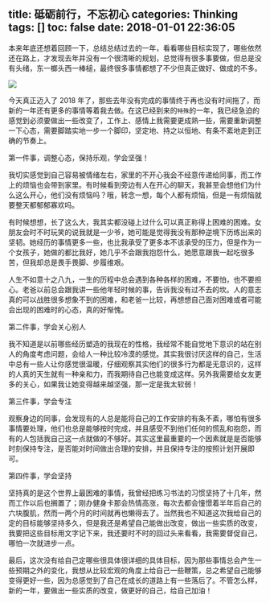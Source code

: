 title: 砥砺前行，不忘初心
categories: Thinking
tags: []
toc: false
date: 2018-01-01 22:36:05
---

本来年底还想着回顾一下，总结总结过去的一年，看看哪些目标实现了，哪些依然还在路上，才发现去年并没有一个很清晰的规划，总觉得有很多事要做，但总是没有头绪，东一榔头西一棒槌，最终很多事情都想了不少但真正做好、做成的不多。

<!--more-->

![](http://ochyazsr6.bkt.clouddn.com/008a256ef3d0f65a1739d9da4231c5eb.jpg?imageView2/5/w/2231/h/200)


今天真正迈入了 2018 年了，那些去年没有完成的事情终于再也没有时间拖了，而新的一年还有更多的事情等着我去做。在这已经到来的`特殊`的一年，我已经急迫的感觉到必须要做出一些改变了，工作上、感情上我需要更成熟一些，需要重新调整一下心态，需要脚踏实地一步一个脚印，坚定地、持之以恒地、有条不紊地走到正确的节奏上。



第一件事，调整心态，保持乐观，学会坚强！

我切实感觉到自己容易被情绪左右，家里的不开心我会不经意传递给同事，而工作上的烦恼也会带到家里。有时候看到旁边有人在开心的聊天，我甚至会想他们为什么这么开心，他们没有烦恼吗？哦，转念一想，每个人都有烦恼，但是一有烦恼就要整天都郁郁寡欢吗。

有时候想想，长了这么大，我其实都没碰上过什么可以真正称得上困难的困难。女朋友会时不时玩笑的说我就是一少爷，她可能是觉得我没有那种逆境下历练出来的坚韧。她经历的事情更多一些，也比我承受了更多本不该承受的压力，但是作为一个女孩子，她做的都比我好，她几乎不会跟我抱怨什么，她愿意跟我一起吃很多苦，但我却总是畏手畏脚、步履维艰。

人生不如意十之八九，一生的历程中总会遇到各种各样的困难，不要怕，也不要担心。老爸以前总会跟我讲一些他年轻时候的事，告诉我没有过不去的坎。人的意志真的可以战胜很多想象不到的困难，和老爸一比较，再想想自己面对困难或者可能会出现的困难时的心态，真的好惭愧。

第二件事，学会关心别人

我不知道是以前哪些经历塑造的我现在的性格，我经常不能自觉地下意识的站在别人的角度考虑问题，会给人一种比较冷漠的感觉。其实我很讨厌这样的自己，生活中总有一些人让你感觉很温暖，仔细观察其实他们的很多行为都是无意识的，这样的人真的天生就有一种亲和力，而我期待自己也能变成这样。另外我需要给女友更多的关心，如果我让她变得越来越坚强，那一定是我太软弱！

第三件事，学会专注

观察身边的同事，会发现有的人总是能将自己的工作安排的有条不紊，哪怕有很多事情要处理，他们也总是能够按时完成，并且感受不到他们任何的慌乱和抱怨，而有的人包括我自己这一点就做的不够好。其实这里最重要的一个因素就是是否能够时刻保持专注，是否能对时间做出合理的安排，并且保持专注的按照计划开展即可。

第四件事，学会坚持

坚持真的是这个世界上最困难的事情，我曾经把练习书法的习惯坚持了十几年，然而工作以后也搁置了；刚办健身卡那会热情高涨，每次去都会憧憬着半年后自己的六块腹肌，然而一两个月的时间就再也懒得去了。当然我也不知道这次我给自己的定的目标能够坚持多久，但是我还是希望自己能做出改变，做出一些实质的改变，我要把这些目标用文字记下来，我还要时不时的回过头来看看，我需要督促自己，哪怕一次就进步一点。


最后，这次没有给自己定哪些很具体很详细的具体目标，因为那些事情总会产生一些预期之外的变化，我想从比较宏观的角度上给自己一些鞭策，总之希望自己能够变得更好一些，因为总感觉到了自己在成长的道路上有一些落后了。不管怎么样，新的一年，要做出一些实质的改变，做更好的自己，给自己加油！


